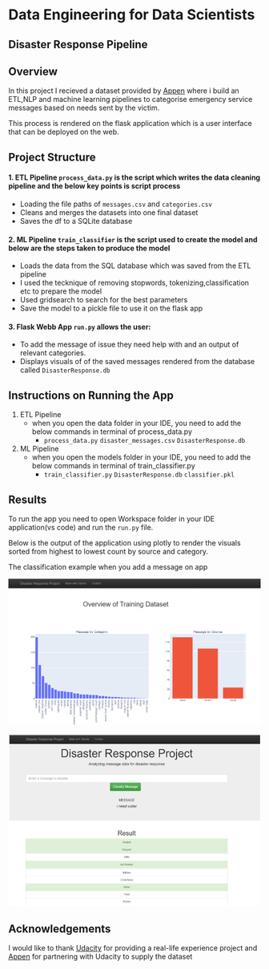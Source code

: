 # Data Engineering for Data Scientists

## Disaster Response Pipeline

## Overview

In this project I recieved a dataset provided by [Appen](https://appen.com/) where i build an ETL,NLP and machine learning pipelines to categorise emergency service messages based on needs sent by the victim.

This process is rendered on the flask application which is a user interface that can be deployed on the web.

## Project Structure

#### 1. ETL Pipeline ```process_data.py``` is the script which writes the data cleaning pipeline and the below key points is script process
   
- Loading the file paths of ```messages.csv``` and ```categories.csv```
- Cleans and merges the datasets into one final dataset
- Saves the df to a SQLite database

#### 2. ML Pipeline ```train_classifier``` is the script used to create the model and below are the steps taken to produce the model
- Loads the data from the SQL database which was saved from the ETL pipeline
- I used the tecknique of removing stopwords, tokenizing,classification etc to prepare the model
- Used gridsearch to search for the best parameters 
- Save the model to a pickle file to use it on the flask app
  
  
#### 3. Flask Webb App ```run.py``` allows the user:
- To add the message of issue they need help with and an output of relevant categories.
- Displays visuals of of the saved messages rendered from the database called ```DisasterResponse.db```


## Instructions on Running the App

1. ETL Pipeline
   - when you open the data folder in your IDE, you need to add the below commands in terminal of process_data.py  
      - ```process_data.py``` ```disaster_messages.csv``` ```DisasterResponse.db```
2. ML Pipeline
   - when you open the models folder in your IDE, you need to add the below commands in terminal of train_classifier.py 
     -  ```train_classifier.py``` ```DisasterResponse.db``` ```classifier.pkl```



## Results

To run the app you need to open Workspace folder in your IDE application(vs code) and run the ```run.py``` file.

Below is the output of the application using plotly to render the visuals sorted from highest to lowest count by source and category.

The classification example when you add a message on app

![alt text](Images/visuals.png)


![alt text](Images/message.png)



## Acknowledgements

I would like to thank [Udacity](https://www.udacity.com/) for providing a real-life experience project  and [Appen](https://appen.com/) for partnering with Udacity to supply the dataset
